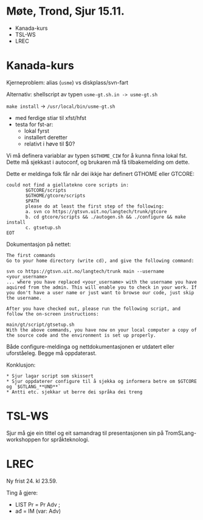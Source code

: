 # Møte, Trond, Sjur 15.11.

* Kanada-kurs
* TSL-WS
* LREC

# Kanada-kurs

Kjerneproblem: alias (`usme`) vs diskplass/svn-fart

Alternativ: shellscript av typen `usme-gt.sh.in -> usme-gt.sh`

`make install` -> `/usr/local/bin/usme-gt.sh`
* med ferdige stiar til xfst/hfst
* testa for fst-ar:
    - lokal fyrst
    - installert deretter
    - relativt i høve til $0?

Vi må definera variablar av typen `$GTHOME_CIW` for å kunna finna lokal fst. Dette må sjekkast i autoconf, og brukaren må få tilbakemelding om dette.

Dette er meldinga folk får når dei ikkje har definert GTHOME eller GTCORE:
```
could not find a giellatekno core scripts in:
       $GTCORE/scripts
       $GTHOME/gtcore/scripts
       $PATH
       please do at least the first step of the following:
       a. svn co https://gtsvn.uit.no/langtech/trunk/gtcore
       b. cd gtcore/scripts && ./autogen.sh && ./configure && make install
       c. gtsetup.sh
EOT
```

Dokumentasjon på nettet:
```
The first commands
Go to your home directory (write cd), and give the following command:

svn co https://gtsvn.uit.no/langtech/trunk main --username <your_username>
... where you have replaced <your_username> with the username you have aquired from the admin. This will enable you to check in your work. If you don't have a user name or just want to browse our code, just skip the username.

After you have checked out, please run the following script, and follow the on-screen instructions:

main/gt/script/gtsetup.sh
With the above commands, you have now on your local computer a copy of the source code and the environment is set up properly.
```

Både configure-meldinga og nettdokumentasjonen er utdatert eller uforståeleg. Begge må oppdaterast.

Konklusjon:

```
* Sjur lagar script som skissert
* Sjur oppdaterer configure til å sjekka og informera betre om $GTCORE og `$GTLANG_**UND**`
* Antti etc. sjekkar ut berre dei språka dei treng
```

# TSL-WS

Sjur må gje ein tittel og eit samandrag til presentasjonen sin på TromSLang-workshoppen for språkteknologi.

# LREC

Ny frist 24. kl 23.59.

Ting å gjere:
* LIST Pr = Pr Adv ;
* ađ = IM (var: Adv)
